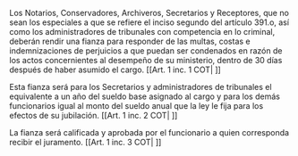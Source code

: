 Los Notarios, Conservadores, Archiveros, Secretarios y Receptores, que no sean los especiales a que se refiere el inciso segundo del artículo 391.o, así como los administradores de tribunales con competencia en lo criminal, deberán rendir una fianza para responder de las multas, costas e indemnizaciones de perjuicios a que puedan ser condenados en razón de los actos concernientes al desempeño de su ministerio, dentro de 30 días después de haber asumido el cargo. [[Art. 1 inc. 1 COT| ]]

Esta fianza será para los Secretarios y administradores de tribunales el equivalente a un año del sueldo base asignado al cargo y para los demás funcionarios igual al monto del sueldo anual que la ley le fija para los efectos de su jubilación. [[Art. 1 inc. 2 COT| ]]

La fianza será calificada y aprobada por el funcionario a quien corresponda recibir el juramento. [[Art. 1 inc. 3 COT| ]]